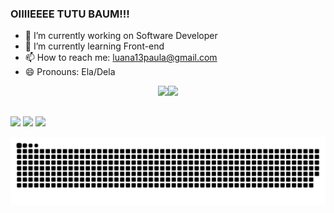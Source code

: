 ### OIIIIEEEE TUTU BAUM!!!

- 🔭 I’m currently working on Software Developer
- 🌱 I’m currently learning Front-end
- 📫 How to reach me: luana13paula@gmail.com
- 😄 Pronouns: Ela/Dela

<div align="center">
  <a href="https://github.com/Luana2002">
  <img height="180em" src="https://github-readme-stats.vercel.app/api?username=Luana2002&show_icons=true&theme=dracula&include_all_commits=true&count_private=true"/><img height="180em" src="https://github-readme-stats.vercel.app/api/top-langs/?username=Luana2002&layout=compact&langs_count=7&theme=dracula"/>
</div>
  
##
  
<div>
  <a href="https://www.instagram.com/luaninha_moon/" target="_blank"><img src="https://img.shields.io/badge/-Instagram-%23E4405F?style=for-the- badge&logo=instagram&logoColor=white" target="_blank"></a>
  <a href="https://www.linkedin.com/in/luana-rodrigues-1842ab1a4" target="_blank"><img src="https://img.shields.io/badge/-LinkedIn-%230077B5?style=for-the-badge&logo=linkedin&logoColor=white" target="_blank"></a>  
<a href="https://pin.it/1bc09XR" target="_blank"><img src="https://aleen42.github.io/badges/src/pinterest.svg" target="_blank"></a>
  
</div>
  
![Snake animation](https://github.com/Luana2002/Luana2002/blob/output/github-contribution-grid-snake.svg)
